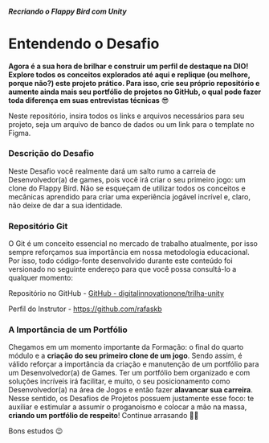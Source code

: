 ##### Recriando o Flappy Bird com Unity



# Entendendo o Desafio

**Agora é a sua hora de brilhar e construir um perfil de destaque na DIO! Explore todos os conceitos explorados até aqui e replique (ou melhore, porque não?) este projeto prático. Para isso, crie seu próprio repositório e aumente ainda mais seu portfólio de projetos no GitHub, o qual pode fazer toda diferença em suas entrevistas técnicas** 😎

Neste repositório, insira todos os links e arquivos necessários para seu projeto, seja um arquivo de banco de dados ou um link para o template no Figma.

 

### **Descrição do Desafio**

Neste Desafio você realmente dará um salto rumo a carreia de Desenvolvedor(a) de games, pois você irá criar o seu primeiro jogo: um clone do Flappy Bird. Não se esqueçam de utilizar todos os conceitos e mecânicas aprendido para criar uma experiência jogável incrível e, claro, não deixe de dar a sua identidade.

 

### **Repositório Git**

O Git é um conceito essencial no mercado de trabalho atualmente, por isso sempre reforçamos sua importância em nossa metodologia educacional. Por isso, todo código-fonte desenvolvido durante este conteúdo foi versionado no seguinte endereço para que você possa consultá-lo a qualquer momento:

Repositório no GitHub - [GitHub - digitalinnovationone/trilha-unity](https://github.com/digitalinnovationone/trilha-unity)

Perfil do Instrutor - [https://github.com/rafaskb ](https://github.com/rafaskb) 

 

### **A Importância de um Portfólio** 

Chegamos em um momento importante da Formação: o final do quarto módulo e a **criação do seu primeiro clone de um jogo**. Sendo assim, é válido reforçar a importância da criação e manutenção de um portfólio para um Desenvolvedor(a) de Games. Ter um portfólio bem organizado e com soluções incríveis irá facilitar, e muito, o seu posicionamento como Desenvolvedor(a) na área de Jogos e então fazer **alavancar sua carreira**. Nesse sentido, os Desafios de Projetos possuem justamente esse foco: te auxiliar e estimular a assumir o proganoismo e colocar a mão na massa, **criando um portfólio de respeito**! Continue arrasando 🚀😊

 

Bons estudos 😉